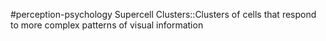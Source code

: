 #perception-psychology 
Supercell Clusters::Clusters of cells that respond to more complex patterns of visual information